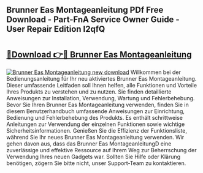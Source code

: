 ## Brunner Eas Montageanleitung PDf Free Download - Part-FnA Service Owner Guide - User Repair Edition I2qfQ

# <h2><a href="http://df6czgs.blite.top/?on=Brunner+Eas+Montageanleitung">🔗Download 👉🔴 Brunner Eas Montageanleitung</a></h2>

[![Brunner Eas Montageanleitung new download](https://i.imgur.com/lujVjoI.png)](http://df6czgs.blite.top/?on=Brunner+Eas+Montageanleitung)
Willkommen bei der Bedienungsanleitung für Ihr neu aktiviertes Brunner Eas Montageanleitung. Dieser umfassende Leitfaden soll Ihnen helfen, alle Funktionen und Vorteile Ihres Produkts zu verstehen und zu nutzen. Sie finden detaillierte Anweisungen zur Installation, Verwendung, Wartung und Fehlerbehebung. Bevor Sie Ihren Brunner Eas Montageanleitung verwenden, finden Sie in diesem Benutzerhandbuch umfassende Anweisungen zur Einrichtung, Bedienung und Fehlerbehebung des Produkts. Es enthält schrittweise Anleitungen zur Verwendung der einzelnen Funktionen sowie wichtige Sicherheitsinformationen. Genießen Sie die Effizienz der Funktionsliste, während Sie Ihr neues Brunner Eas Montageanleitung verwenden. Wir gehen davon aus, dass das Brunner Eas MontageanleitungD eine zuverlässige und effektive Ressource auf Ihrem Weg zur Beherrschung der Verwendung Ihres neuen Gadgets war. Sollten Sie Hilfe oder Klärung benötigen, zögern Sie bitte nicht, unser Support-Team zu kontaktieren.
